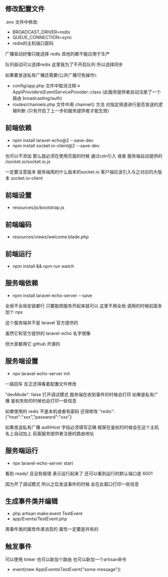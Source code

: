 ## 修改配置文件

.env 文件中修改:

- BROADCAST_DRIVER=redis
- QUEUE_CONNECTION=sync
- redis的主机端口密码

广播驱动好像只能选择 redis 其他的都不能应用于生产

队列驱动可以选择redis 这里我为了不开启队列 所以选择同步

如果要发送私有广播还需要(公共广播可免操作):

- config/app.php 文件中取消注释-> App\Providers\EventServiceProvider::class (此服务提供者自动注册了一个路由 broadcasting/auth)
- routes/channels.php 文件中用 channel() 方法 对指定频道进行是否发送的逻辑判断 (只有开启了上一步的服务提供者才能生效)

## 前端依赖

- npm install laravel-echo@2 --save-dev
- npm install socket.io-client@2 --save-dev

也可以不添加 那么就必须在使用页面的时候 通过cdn引入 或者 服务端自动提供的 /socket.io/socket.io.js

一定要注意版本 服务端用的什么版本的socket.io 客户端应该引入与之对应的大版本 socket.io-client

## 前端设置

- resources/js/bootstrap.js

## 前端编码

- resources/views/welcome.blade.php

## 前端运行

- npm install && npm run watch

## 服务端依赖

- npm install laravel-echo-server --save

全局不全局安装都行 只要能把服务开起来就可以 这里不用全局 调用的时候前面多加个 npx

这个服务端并不是 laravel 官方提供的

虽然它和官方提供的 laravel-echo 名字很像

但大家都用它 github 开源的

## 服务端设置

- npx laravel-echo-server init

一路回车 反正还得看着配置文件修改

"devMode": false 打开调试模式 服务端在收到事件的时候会打印 如果是私有广播 鉴权失败的时候也会打印一些信息

如果使用的 redis 不是本机或者有密码 还得修改 "redis": {"host":"xxx","password":"xxx"}

如果发送私有广播 authHost 字段必须填写正确 框架在鉴权的时候会在这个主机名上自动加上 前面服务提供者注册的路由地址

## 服务端运行

- npx laravel-echo-server start

看到 ready! 且没有报错 表示运行起来了 还可以看到运行的默认端口是 6001

因为开了调试模式 所以之后发送事件的时候 会在此窗口打印一些信息

## 生成事件类并编辑

- php artisan make:event TestEvent
- app/Events/TestEvent.php

用事件类的属性传递消息的 属性一定要是共有的

## 触发事件

可以使用 tinker 也可以新加个路由 也可以新加一个artisan命令

- event(new App\Events\TestEvent("some message"))




  

